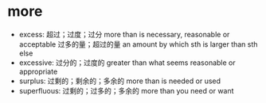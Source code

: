 # more

- excess: 超过；过度；过分 more than is necessary, reasonable or acceptable 过多的量；超过的量 an amount by which sth is larger than sth else
- excessive: 过分的；过度的 greater than what seems reasonable or appropriate
- surplus: 过剩的；剩余的；多余的 more than is needed or used
- superfluous: 过剩的；过多的；多余的 more than you need or want
